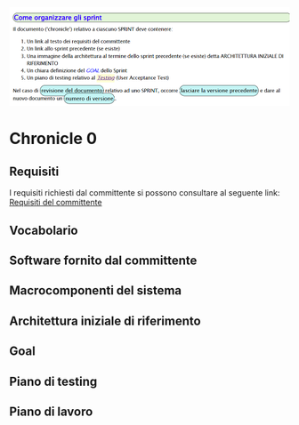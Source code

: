 <img src="../commons/resources/.referenceDocProf/organizzazioneSprint.png">

# Chronicle 0

## Requisiti
I requisiti richiesti dal committente si possono consultare al seguente link:
[Requisiti del committente](../commons/requirements/requirements.md)

## Vocabolario

## Software fornito dal committente

## Macrocomponenti del sistema

## Architettura iniziale di riferimento

## Goal

## Piano di testing

## Piano di lavoro
